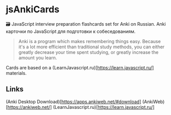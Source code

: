 # jsAnkiCards
🗃 JavaScript interview preparation flashcards set for Anki on Russian. Anki карточки по JavaScript для подготовки к собеседованиям. 

> Anki is a program which makes remembering things easy. Because it's a lot more efficient than traditional study methods, you can either greatly decrease your time spent studying, or greatly increase the amount you learn.

Cards are based on a (LearnJavascript.ru)[https://learn.javascript.ru/] materials.

## Links 

(Anki Desktop Download)[https://apps.ankiweb.net/#download]
(AnkiWeb)[https://ankiweb.net/]
(LearnJavascript.ru)[https://learn.javascript.ru/]